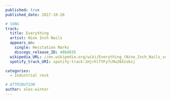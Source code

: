 ```yaml
---
published: true
published_date: 2017-10-26

# SONG
track:
  title: Everything
  artist: Nine Inch Nails
  appears_on:
    single: Hesitation Marks
    discogs_release_ID: 4864835
  wikipedia_URL: //en.wikipedia.org/wiki/Everything_(Nine_Inch_Nails_song)
  spotify_track_URI: spotify:track:1HjrhlTYFy7cMu26Xzsbsj

categories:
  - Industrial rock

# ATTRIBUTION
author: alex-winter
---
```

